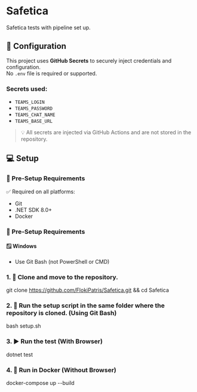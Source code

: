 # Safetica
Safetica tests with pipeline set up.

## 🔐 Configuration

This project uses **GitHub Secrets** to securely inject credentials and configuration.  
No `.env` file is required or supported.

### Secrets used:
- `TEAMS_LOGIN`
- `TEAMS_PASSWORD`
- `TEAMS_CHAT_NAME`
- `TEAMS_BASE_URL`

> 💡 All secrets are injected via GitHub Actions and are not stored in the repository.

## 💻 Setup
### 🔧 Pre-Setup Requirements
✅ Required on all platforms:
- Git
- .NET SDK 8.0+
- Docker

### 🔧 Pre-Setup Requirements
#### 🪟 Windows
- Use Git Bash (not PowerShell or CMD)

### 1. 🧾 Clone and move to the repository.
git clone https://github.com/FlokiPatris/Safetica.git && cd Safetica       

### 2. 🚀 Run the setup script in the same folder where the repository is cloned. (Using Git Bash)
bash setup.sh

### 3. ▶️ Run the test (With Browser)
dotnet test

### 4. 🐳 Run in Docker (Without Browser)
docker-compose up --build
